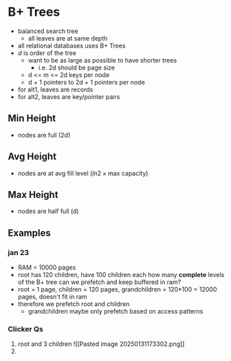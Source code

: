 # B+ Trees
- balanced search tree
	- all leaves are at same depth
- all relational databases uses B+ Trees
- $d$ is order of the tree
	- want to be as large as possible to have shorter trees
		- i.e. 2d should be page size
	- d <= m <= 2d keys per node
	- d + 1 pointers to 2d + 1 pointers per node
- for alt1, leaves are records
- for alt2, leaves are key/pointer pairs
## Min Height
- nodes are full (2d)
## Avg Height
- nodes are at avg fill level ($ln2 \times \text{max capacity}$)
## Max Height
- nodes are half full (d)
## Examples
### jan 23
- RAM = 10000 pages
- root has 120 children, have 100 children each
how many **complete** levels of the B+ tree can we prefetch and keep buffered in ram?
- root = 1 page, children = 120 pages, grandchildren = 120\*100 = 12000 pages, doesn't fit in ram
- therefore we prefetch root and children
	- grandchildren maybe only prefetch based on access patterns
### Clicker Qs
1. root and 3 children ![[Pasted image 20250131173302.png]]
2. 